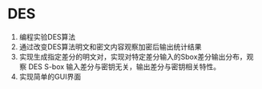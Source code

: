 # DES
1. 编程实验DES算法
2. 通过改变DES算法明文和密文内容观察加密后输出统计结果
3. 实现生成指定差分的明文对，实现对特定差分输入的Sbox差分输出分布，观察 DES S-box 输入差分与密钥无关，输出差分与密钥相关特性。
4. 实现简单的GUI界面